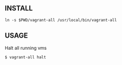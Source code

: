 INSTALL
-------

```
ln -s $PWD/vagrant-all /usr/local/bin/vagrant-all
```

USAGE
-----

Halt all running vms

```
$ vagrant-all halt
```